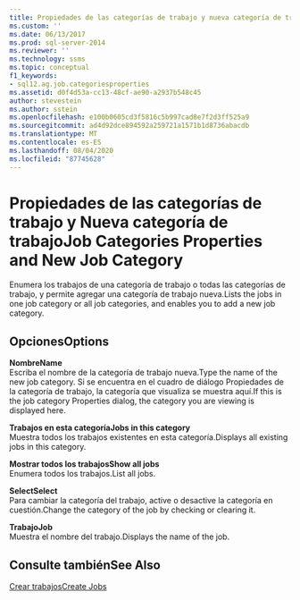 ```yaml
---
title: Propiedades de las categorías de trabajo y nueva categoría de trabajo | Microsoft Docs
ms.custom: ''
ms.date: 06/13/2017
ms.prod: sql-server-2014
ms.reviewer: ''
ms.technology: ssms
ms.topic: conceptual
f1_keywords:
- sql12.ag.job.categoriesproperties
ms.assetid: d0f4d53a-cc13-48cf-ae90-a2937b548c45
author: stevestein
ms.author: sstein
ms.openlocfilehash: e100b0605cd3f5816c5b997cad8e7f2d3ff525a9
ms.sourcegitcommit: ad4d92dce894592a259721a1571b1d8736abacdb
ms.translationtype: MT
ms.contentlocale: es-ES
ms.lasthandoff: 08/04/2020
ms.locfileid: "87745628"
---
```

# <a name="job-categories-properties-and-new-job-category"></a><span data-ttu-id="df471-102">Propiedades de las categorías de trabajo y Nueva categoría de trabajo</span><span class="sxs-lookup"><span data-stu-id="df471-102">Job Categories Properties and New Job Category</span></span>
  <span data-ttu-id="df471-103">Enumera los trabajos de una categoría de trabajo o todas las categorías de trabajo, y permite agregar una categoría de trabajo nueva.</span><span class="sxs-lookup"><span data-stu-id="df471-103">Lists the jobs in one job category or all job categories, and enables you to add a new job category.</span></span>  
  
## <a name="options"></a><span data-ttu-id="df471-104">Opciones</span><span class="sxs-lookup"><span data-stu-id="df471-104">Options</span></span>  
 <span data-ttu-id="df471-105">**Nombre**</span><span class="sxs-lookup"><span data-stu-id="df471-105">**Name**</span></span>  
 <span data-ttu-id="df471-106">Escriba el nombre de la categoría de trabajo nueva.</span><span class="sxs-lookup"><span data-stu-id="df471-106">Type the name of the new job category.</span></span> <span data-ttu-id="df471-107">Si se encuentra en el cuadro de diálogo Propiedades de la categoría de trabajo, la categoría que visualiza se muestra aquí.</span><span class="sxs-lookup"><span data-stu-id="df471-107">If this is the job category Properties dialog, the category you are viewing is displayed here.</span></span>  
  
 <span data-ttu-id="df471-108">**Trabajos en esta categoría**</span><span class="sxs-lookup"><span data-stu-id="df471-108">**Jobs in this category**</span></span>  
 <span data-ttu-id="df471-109">Muestra todos los trabajos existentes en esta categoría.</span><span class="sxs-lookup"><span data-stu-id="df471-109">Displays all existing jobs in this category.</span></span>  
  
 <span data-ttu-id="df471-110">**Mostrar todos los trabajos**</span><span class="sxs-lookup"><span data-stu-id="df471-110">**Show all jobs**</span></span>  
 <span data-ttu-id="df471-111">Enumera todos los trabajos.</span><span class="sxs-lookup"><span data-stu-id="df471-111">List all jobs.</span></span>  
  
 <span data-ttu-id="df471-112">**Select**</span><span class="sxs-lookup"><span data-stu-id="df471-112">**Select**</span></span>  
 <span data-ttu-id="df471-113">Para cambiar la categoría del trabajo, active o desactive la categoría en cuestión.</span><span class="sxs-lookup"><span data-stu-id="df471-113">Change the category of the job by checking or clearing it.</span></span>  
  
 <span data-ttu-id="df471-114">**Trabajo**</span><span class="sxs-lookup"><span data-stu-id="df471-114">**Job**</span></span>  
 <span data-ttu-id="df471-115">Muestra el nombre del trabajo.</span><span class="sxs-lookup"><span data-stu-id="df471-115">Displays the name of the job.</span></span>  
  
## <a name="see-also"></a><span data-ttu-id="df471-116">Consulte también</span><span class="sxs-lookup"><span data-stu-id="df471-116">See Also</span></span>  
 [<span data-ttu-id="df471-117">Crear trabajos</span><span class="sxs-lookup"><span data-stu-id="df471-117">Create Jobs</span></span>](create-jobs.md)  
  
  
